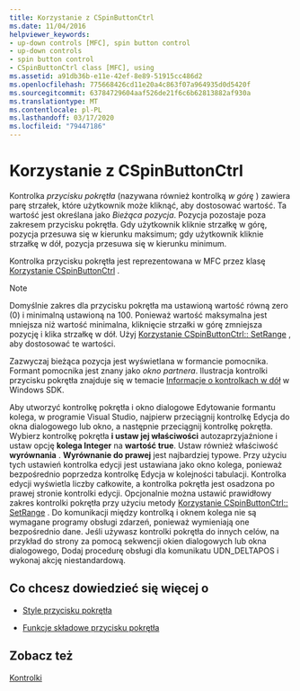 ```yaml
---
title: Korzystanie z CSpinButtonCtrl
ms.date: 11/04/2016
helpviewer_keywords:
- up-down controls [MFC], spin button control
- up-down controls
- spin button control
- CSpinButtonCtrl class [MFC], using
ms.assetid: a91db36b-e11e-42ef-8e89-51915cc486d2
ms.openlocfilehash: 775668426cd11e20a4c863f07a964935d0d5420f
ms.sourcegitcommit: 63784729604aaf526de21f6c6b62813882af930a
ms.translationtype: MT
ms.contentlocale: pl-PL
ms.lasthandoff: 03/17/2020
ms.locfileid: "79447186"
---
```

# <a name="using-cspinbuttonctrl"></a>Korzystanie z CSpinButtonCtrl

Kontrolka *przycisku pokrętła* (nazywana również kontrolką *w górę* ) zawiera parę strzałek, które użytkownik może kliknąć, aby dostosować wartość. Ta wartość jest określana jako *Bieżąca pozycja*. Pozycja pozostaje poza zakresem przycisku pokrętła. Gdy użytkownik kliknie strzałkę w górę, pozycja przesuwa się w kierunku maksimum; gdy użytkownik kliknie strzałkę w dół, pozycja przesuwa się w kierunku minimum.

Kontrolka przycisku pokrętła jest reprezentowana w MFC przez klasę [Korzystanie CSpinButtonCtrl](../mfc/reference/cspinbuttonctrl-class.md) .

> [!NOTE]
>  Domyślnie zakres dla przycisku pokrętła ma ustawioną wartość równą zero (0) i minimalną ustawioną na 100. Ponieważ wartość maksymalna jest mniejsza niż wartość minimalna, kliknięcie strzałki w górę zmniejsza pozycję i klika strzałkę w dół. Użyj [Korzystanie CSpinButtonCtrl:: SetRange](../mfc/reference/cspinbuttonctrl-class.md#setrange) , aby dostosować te wartości.

Zazwyczaj bieżąca pozycja jest wyświetlana w formancie pomocnika. Formant pomocnika jest znany jako *okno partnera*. Ilustracja kontrolki przycisku pokrętła znajduje się w temacie [Informacje o kontrolkach w dół](/windows/win32/Controls/up-down-controls) w Windows SDK.

Aby utworzyć kontrolkę pokrętła i okno dialogowe Edytowanie formantu kolega, w programie Visual Studio, najpierw przeciągnij kontrolkę Edycja do okna dialogowego lub okno, a następnie przeciągnij kontrolkę pokrętła. Wybierz kontrolkę pokrętła **i ustaw jej właściwości** autozaprzyjaźnione i ustaw opcję **kolega Integer** na **wartość true**. Ustaw również właściwość **wyrównania** . **Wyrównanie do prawej** jest najbardziej typowe. Przy użyciu tych ustawień kontrolka edycji jest ustawiana jako okno kolega, ponieważ bezpośrednio poprzedza kontrolkę Edycja w kolejności tabulacji. Kontrolka edycji wyświetla liczby całkowite, a kontrolka pokrętła jest osadzona po prawej stronie kontrolki edycji. Opcjonalnie można ustawić prawidłowy zakres kontrolki pokrętła przy użyciu metody [Korzystanie CSpinButtonCtrl:: SetRange](../mfc/reference/cspinbuttonctrl-class.md#setrange) . Do komunikacji między kontrolką i oknem kolega nie są wymagane programy obsługi zdarzeń, ponieważ wymieniają one bezpośrednio dane. Jeśli używasz kontrolki pokrętła do innych celów, na przykład do strony za pomocą sekwencji okien dialogowych lub okna dialogowego, Dodaj procedurę obsługi dla komunikatu UDN_DELTAPOS i wykonaj akcję niestandardową.

## <a name="what-do-you-want-to-know-more-about"></a>Co chcesz dowiedzieć się więcej o

- [Style przycisku pokrętła](../mfc/spin-button-styles.md)

- [Funkcje składowe przycisku pokrętła](../mfc/spin-button-member-functions.md)

## <a name="see-also"></a>Zobacz też

[Kontrolki](../mfc/controls-mfc.md)
